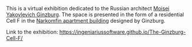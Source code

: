This is a virtual exhibition dedicated to the Russian architect [Moisei Yakovlevich Ginzburg](https://en.wikipedia.org/wiki/Moisei_Ginzburg). The space is presented in the form of a residential Cell F in the [Narkomfin apartment building](https://ginzburg-architects.com/projects/restoration/dom-narkofminamoskva) designed by Ginzburg.

Link to the exhibition: https://ingeniariussoftware.github.io/The-Ginzburg-Cell-F/
